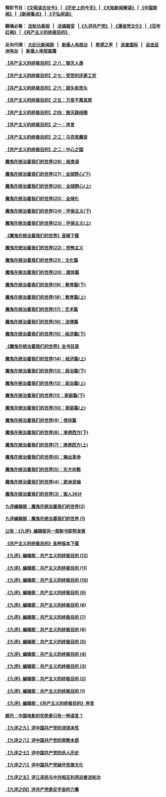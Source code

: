 #### 精彩节目：[《文昭谈古论今》](http://134.209.198.168/wenzhao) | [《历史上的今天》](http://134.209.198.168/today-in-history) | [《大陆新闻解读》](http://134.209.198.168/ntdtv-comedy) | [《中国禁闻》](http://134.209.198.168/ntdtv-news) | [《新闻看点》](http://134.209.198.168/news-insight) | [《子弘闲谈》](http://134.209.198.168/zihongxiantan/) 

 #### 翻墙必看： [法轮功真相](http://134.209.198.168:10000/videos/truth.html) &nbsp;&nbsp;|&nbsp;&nbsp; [活摘器官](http://134.209.198.168:10000/videos/res/Organs/) &nbsp;&nbsp;|[《九评共产党》](http://134.209.198.168:10000/videos/jiuping) | [《漫谈党文化》](http://134.209.198.168:10000/videos/mtdwh) | [《百年红祸》](http://134.209.198.168:10000/videos/bnhh) | [《共产主义的终极目的》](http://134.209.198.168:10000/videos/res/zjmd) 

 #### 反向代理： [大纪元新闻网](http://134.209.198.168:10080/) &nbsp;&nbsp;|&nbsp;&nbsp; [新唐人电视台](http://134.209.198.168:8000/) &nbsp;&nbsp;|&nbsp;&nbsp; [希望之声](http://134.209.198.168:8200/) &nbsp;&nbsp;|&nbsp;&nbsp; [追查国际](http://134.209.198.168:10010/) &nbsp;&nbsp;|&nbsp;&nbsp; [自由亚洲电台](http://134.209.198.168:9800/) &nbsp;&nbsp;|&nbsp;&nbsp; [新唐人电视直播](http://134.209.198.168/) 

#### [【共产主义的终极目的】之八：毁灭人类](../pages/nsc422/n11108503.md?t=03151536) 

#### [【共产主义的终极目的】之七：受苦的还是工农](../pages/nsc422/n11101809.md?t=03151536) 

#### [【共产主义的终极目的】之六：甜头和苦头](../pages/nsc422/n11096971.md?t=03151536) 

#### [【共产主义的终极目的】之五：万变不离其邪](../pages/nsc422/n11091285.md?t=03151536) 

#### [【共产主义的终极目的】之四：毁灭路线图](../pages/nsc422/n11086284.md?t=03151536) 

#### [【共产主义的终极目的】之一：序言](../pages/nsc422/n11086077.md?t=03151536) 

#### [【共产主义的终极目的】之三：马克思魔变](../pages/nsc422/n11061941.md?t=03151536) 

#### [【共产主义的终极目的】之二：中心之国](../pages/nsc422/n11047728.md?t=03151536) 

#### [魔鬼在统治着我们的世界(28)：结束语](../pages/nsc422/n10936246.md?t=03151536) 

#### [魔鬼在统治着我们的世界(27)：全球野心(下)](../pages/nsc422/n10928319.md?t=03151536) 

#### [魔鬼在统治着我们的世界(26)：全球野心(上)](../pages/nsc422/n10900318.md?t=03151536) 

#### [魔鬼在统治着我们的世界(25)：全球化](../pages/nsc422/n10788205.md?t=03151536) 

#### [魔鬼在统治着我们的世界(24)：环保主义(下)](../pages/nsc422/n10695307.md?t=03151536) 

#### [魔鬼在统治着我们的世界(23)：环保主义(上)](../pages/nsc422/n10688613.md?t=03151536) 

#### [《魔鬼在统治着我们的世界》音频下载](../pages/nsc422/n10635553.md?t=03151536) 

#### [魔鬼在统治着我们的世界(22)：恐怖主义](../pages/nsc422/n10614727.md?t=03151536) 

#### [魔鬼在统治着我们的世界(21)：文化篇](../pages/nsc422/n10597706.md?t=03151536) 

#### [魔鬼在统治着我们的世界(20)：媒体篇](../pages/nsc422/n10586579.md?t=03151536) 

#### [魔鬼在统治着我们的世界(19)：教育篇(下)](../pages/nsc422/n10564808.md?t=03151536) 

#### [魔鬼在统治着我们的世界(18)：教育篇(上)](../pages/nsc422/n10526970.md?t=03151536) 

#### [魔鬼在统治着我们的世界(17)：艺术篇](../pages/nsc422/n10499093.md?t=03151536) 

#### [魔鬼在统治着我们的世界(16)：法律篇](../pages/nsc422/n10485969.md?t=03151536) 

#### [魔鬼在统治着我们的世界(15)：经济篇(下)](../pages/nsc422/n10469975.md?t=03151536) 

#### [《魔鬼在统治着我们的世界》全书目录](../pages/nsc422/n10464261.md?t=03151536) 

#### [魔鬼在统治着我们的世界(14)：经济篇(上)](../pages/nsc422/n10457370.md?t=03151536) 

#### [魔鬼在统治着我们的世界(13)：政治篇(下)](../pages/nsc422/n10448270.md?t=03151536) 

#### [魔鬼在统治着我们的世界(12)：政治篇(上)](../pages/nsc422/n10444576.md?t=03151536) 

#### [魔鬼在统治着我们的世界(11)：家庭篇(下)](../pages/nsc422/n10440961.md?t=03151536) 

#### [魔鬼在统治着我们的世界(10)：家庭篇(上)](../pages/nsc422/n10435448.md?t=03151536) 

#### [魔鬼在统治着我们的世界(9)：信仰篇](../pages/nsc422/n10432159.md?t=03151536) 

#### [魔鬼在统治着我们的世界(8)：渗透西方(下)](../pages/nsc422/n10429603.md?t=03151536) 

#### [魔鬼在统治着我们的世界(7)：渗透西方(上)](../pages/nsc422/n10426013.md?t=03151536) 

#### [魔鬼在统治着我们的世界(6)：输出革命](../pages/nsc422/n10421536.md?t=03151536) 

#### [魔鬼在统治着我们的世界(5)：东方杀戮](../pages/nsc422/n10417707.md?t=03151536) 

#### [魔鬼在统治着我们的世界(4)：欧洲发端](../pages/nsc422/n10414890.md?t=03151536) 

#### [魔鬼在统治着我们的世界(3)：毁人36计](../pages/nsc422/n10411583.md?t=03151536) 

#### [九评编辑部：魔鬼在统治着我们的世界(2)](../pages/nsc422/n10410036.md?t=03151536) 

#### [九评编辑部：魔鬼在统治着我们的世界 (1)](../pages/nsc422/n10406825.md?t=03151536) 

#### [公告：《九评》编辑部另一部新书即将发表](../pages/nsc422/n10405104.md?t=03151536) 

#### [《共产主义的终极目的》各种版本下载](../pages/nsc422/n10022138.md?t=03151536) 

#### [《九评》编辑部：共产主义的终极目的 (12)](../pages/nsc422/n9933272.md?t=03151536) 

#### [《九评》编辑部：共产主义的终极目的 (11)](../pages/nsc422/n9924973.md?t=03151536) 

#### [《九评》编辑部：共产主义的终极目的 (10)](../pages/nsc422/n9920883.md?t=03151536) 

#### [《九评》编辑部：共产主义的终极目的 (9)](../pages/nsc422/n9916363.md?t=03151536) 

#### [《九评》编辑部：共产主义的终极目的 (8)](../pages/nsc422/n9912488.md?t=03151536) 

#### [《九评》编辑部：共产主义的终极目的 (7)](../pages/nsc422/n9901176.md?t=03151536) 

#### [《九评》编辑部：共产主义的终极目的 (6)](../pages/nsc422/n9899359.md?t=03151536) 

#### [《九评》编辑部：共产主义的终极目的 (5)](../pages/nsc422/n9893174.md?t=03151536) 

#### [《九评》编辑部：共产主义的终极目的 (4)](../pages/nsc422/n9891246.md?t=03151536) 

#### [《九评》编辑部：共产主义的终极目的 (3)](../pages/nsc422/n9879879.md?t=03151536) 

#### [《九评》编辑部：共产主义的终极目的 (2)](../pages/nsc422/n9876205.md?t=03151536) 

#### [《九评》编辑部：共产主义的终极目的 (1)](../pages/nsc422/n9865857.md?t=03151536) 

#### [《九评》编辑部：《共产主义的终极目的》序言](../pages/nsc422/n9862666.md?t=03151536) 

#### [颜丹：中国电影的优势是只有一种语言？](../pages/nsc422/n9583062.md?t=03151536) 

#### [【九评之九】评中国共产党的流氓本性](../pages/nsc422/n737542.md?t=03151536) 

#### [【九评之八】评中国共产党的邪教本质](../pages/nsc422/n735942.md?t=03151536) 

#### [【九评之七】评中国共产党的杀人历史](../pages/nsc422/n733806.md?t=03151536) 

#### [【九评之六】评中国共产党破坏民族文化](../pages/nsc422/n731667.md?t=03151536) 

#### [【九评之五】评江泽民与中共相互利用迫害法轮功](../pages/nsc422/n730058.md?t=03151536) 

#### [【九评之四】评共产党是反宇宙的力量](../pages/nsc422/n727814.md?t=03151536) 

